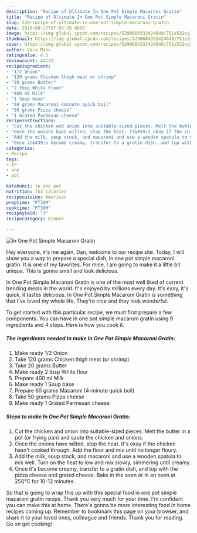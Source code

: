 ```yaml
---
description: "Recipe of Ultimate In One Pot Simple Macaroni Gratin"
title: "Recipe of Ultimate In One Pot Simple Macaroni Gratin"
slug: 220-recipe-of-ultimate-in-one-pot-simple-macaroni-gratin
date: 2020-08-27T07:02:38.080Z
image: https://img-global.cpcdn.com/recipes/5290684333424640/751x532cq70/in-one-pot-simple-macaroni-gratin-recipe-main-photo.jpg
thumbnail: https://img-global.cpcdn.com/recipes/5290684333424640/751x532cq70/in-one-pot-simple-macaroni-gratin-recipe-main-photo.jpg
cover: https://img-global.cpcdn.com/recipes/5290684333424640/751x532cq70/in-one-pot-simple-macaroni-gratin-recipe-main-photo.jpg
author: Vera Mann
ratingvalue: 4.5
reviewcount: 44132
recipeingredient:
- "1/2 Onion"
- "120 grams Chicken thigh meat or shrimp"
- "20 grams Butter"
- "2 tbsp White flour"
- "400 ml Milk"
- "1 Soup base"
- "60 grams Macaroni 4minute quick boil"
- "50 grams Pizza cheese"
- "1 Grated Parmesan cheese"
recipeinstructions:
- "Cut the chicken and onion into suitable-sized pieces. Melt the butter in a pot (or frying pan) and saute the chicken and onions."
- "Once the onions have wilted, stop the heat. It&#39;s okay if the chicken hasn&#39;t cooked through. Add the flour and mix until no longer floury."
- "Add the milk, soup stock, and macaroni and use a wooden spatula to mix well. Turn on the heat to low and mix slowly, simmering until creamy."
- "Once it&#39;s become creamy, transfer to a gratin dish, and top with the pizza cheese and grated cheese. Bake in the oven or in an oven at 250℃ for 10-12 minutes."
categories:
- Recipe
tags:
- in
- one
- pot

katakunci: in one pot 
nutrition: 153 calories
recipecuisine: American
preptime: "PT30M"
cooktime: "PT30M"
recipeyield: "3"
recipecategory: Dinner

---
```



![In One Pot Simple Macaroni Gratin](https://img-global.cpcdn.com/recipes/5290684333424640/751x532cq70/in-one-pot-simple-macaroni-gratin-recipe-main-photo.jpg)

Hey everyone, it's me again, Dan, welcome to our recipe site. Today, I will show you a way to prepare a special dish, in one pot simple macaroni gratin. It is one of my favorites. For mine, I am going to make it a little bit unique. This is gonna smell and look delicious.



In One Pot Simple Macaroni Gratin is one of the most well liked of current trending meals in the world. It's enjoyed by millions every day. It's easy, it's quick, it tastes delicious. In One Pot Simple Macaroni Gratin is something that I've loved my whole life. They're nice and they look wonderful.


To get started with this particular recipe, we must first prepare a few components. You can have in one pot simple macaroni gratin using 9 ingredients and 4 steps. Here is how you cook it.

<!--inarticleads1-->

##### The ingredients needed to make In One Pot Simple Macaroni Gratin:

1. Make ready 1/2 Onion
1. Take 120 grams Chicken thigh meat (or shrimp)
1. Take 20 grams Butter
1. Make ready 2 tbsp White flour
1. Prepare 400 ml Milk
1. Make ready 1 Soup base
1. Prepare 60 grams Macaroni (4-minute quick boil)
1. Take 50 grams Pizza cheese
1. Make ready 1 Grated Parmesan cheese




<!--inarticleads2-->

##### Steps to make In One Pot Simple Macaroni Gratin:

1. Cut the chicken and onion into suitable-sized pieces. Melt the butter in a pot (or frying pan) and saute the chicken and onions.
1. Once the onions have wilted, stop the heat. It&#39;s okay if the chicken hasn&#39;t cooked through. Add the flour and mix until no longer floury.
1. Add the milk, soup stock, and macaroni and use a wooden spatula to mix well. Turn on the heat to low and mix slowly, simmering until creamy.
1. Once it&#39;s become creamy, transfer to a gratin dish, and top with the pizza cheese and grated cheese. Bake in the oven or in an oven at 250℃ for 10-12 minutes.




So that is going to wrap this up with this special food in one pot simple macaroni gratin recipe. Thank you very much for your time. I'm confident you can make this at home. There's gonna be more interesting food in home recipes coming up. Remember to bookmark this page on your browser, and share it to your loved ones, colleague and friends. Thank you for reading. Go on get cooking!
